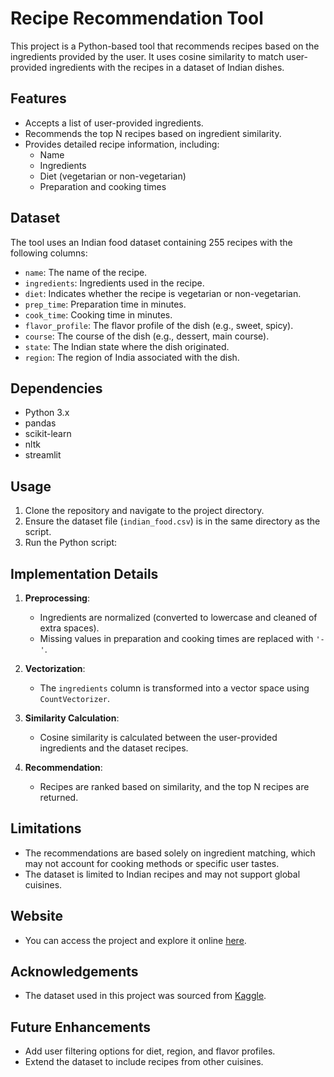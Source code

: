 # Recipe Recommendation Tool

This project is a Python-based tool that recommends recipes based on the ingredients provided by the user. It uses cosine similarity to match user-provided ingredients with the recipes in a dataset of Indian dishes.

## Features
- Accepts a list of user-provided ingredients.
- Recommends the top N recipes based on ingredient similarity.
- Provides detailed recipe information, including:
  - Name
  - Ingredients
  - Diet (vegetarian or non-vegetarian)
  - Preparation and cooking times

## Dataset
The tool uses an Indian food dataset containing 255 recipes with the following columns:
- `name`: The name of the recipe.
- `ingredients`: Ingredients used in the recipe.
- `diet`: Indicates whether the recipe is vegetarian or non-vegetarian.
- `prep_time`: Preparation time in minutes.
- `cook_time`: Cooking time in minutes.
- `flavor_profile`: The flavor profile of the dish (e.g., sweet, spicy).
- `course`: The course of the dish (e.g., dessert, main course).
- `state`: The Indian state where the dish originated.
- `region`: The region of India associated with the dish.

## Dependencies
- Python 3.x
- pandas
- scikit-learn
- nltk
- streamlit

## Usage
1. Clone the repository and navigate to the project directory.
2. Ensure the dataset file (`indian_food.csv`) is in the same directory as the script.
3. Run the Python script:

## Implementation Details
1. **Preprocessing**:
   - Ingredients are normalized (converted to lowercase and cleaned of extra spaces).
   - Missing values in preparation and cooking times are replaced with `'-'`.

2. **Vectorization**:
   - The `ingredients` column is transformed into a vector space using `CountVectorizer`.

3. **Similarity Calculation**:
   - Cosine similarity is calculated between the user-provided ingredients and the dataset recipes.

4. **Recommendation**:
   - Recipes are ranked based on similarity, and the top N recipes are returned.

## Limitations
- The recommendations are based solely on ingredient matching, which may not account for cooking methods or specific user tastes.
- The dataset is limited to Indian recipes and may not support global cuisines.

## Website

- You can access the project and explore it online [here](#).

## Acknowledgements
- The dataset used in this project was sourced from [Kaggle](https://www.kaggle.com/datasets/nehaprabhavalkar/indian-food-101).

## Future Enhancements
- Add user filtering options for diet, region, and flavor profiles.
- Extend the dataset to include recipes from other cuisines.

